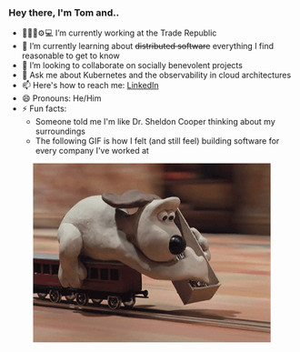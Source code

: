 <!--<p align="center">
  <img alt="GitHub Profile Metrics" src="./github-metrics.svg" />
</p>-->

### Hey there, I'm Tom and..

- 🔭👨‍💻⚙💻 I’m currently working at the Trade Republic
- 🌱 I’m currently learning about ~~distributed software~~ everything I find reasonable to get to know
- 👯 I’m looking to collaborate on socially benevolent projects
- 💬 Ask me about Kubernetes and the observability in cloud architectures
- 📫 Here's how to reach me: [LinkedIn](https://www.linkedin.com/in/7onn)
- 😄 Pronouns: He/Him
- ⚡ Fun facts: 
  - Someone told me I'm like Dr. Sheldon Cooper thinking about my surroundings
  - The following GIF is how I felt (and still feel) building software for every company I've worked at


<p align="center">
  <img alt="building the path" src="./giphy.gif" />
</p>

